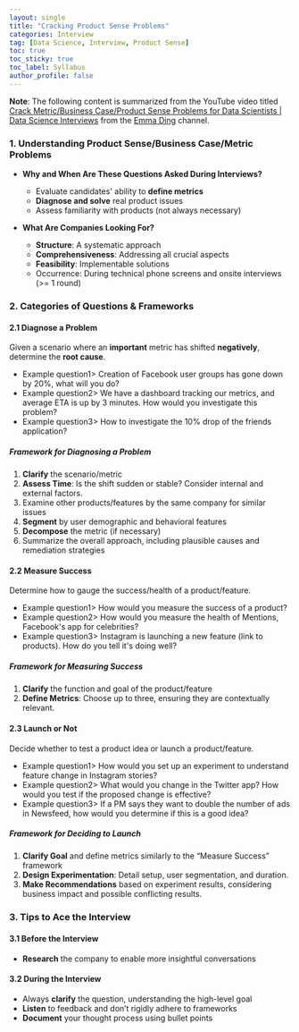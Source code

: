 ```yaml
---
layout: single
title: "Cracking Product Sense Problems"
categories: Interview
tag: [Data Science, Interview, Product Sense]
toc: true
toc_sticky: true
toc_label: Syllabus
author_profile: false
---
```


**Note**: The following content is summarized from the YouTube video titled [Crack Metric/Business Case/Product Sense Problems for Data Scientists | Data Science Interviews](https://youtu.be/nPJKFWMiIC8) from the [Emma Ding](https://www.youtube.com/@emma_ding) channel.

### 1. Understanding Product Sense/Business Case/Metric Problems

- **Why and When Are These Questions Asked During Interviews?**

  - Evaluate candidates' ability to **define metrics**
  - **Diagnose and solve** real product issues
  - Assess familiarity with products (not always necessary)

- **What Are Companies Looking For?**
  - **Structure**: A systematic approach
  - **Comprehensiveness**: Addressing all crucial aspects
  - **Feasibility**: Implementable solutions
  - Occurrence: During technical phone screens and onsite interviews (>= 1 round)

### 2. Categories of Questions & Frameworks

#### 2.1 Diagnose a Problem

Given a scenario where an **important** metric has shifted **negatively**, determine the **root cause**.

- Example question1> Creation of Facebook user groups has gone down by 20%, what will you do?
- Example question2> We have a dashboard tracking our metrics, and average ETA is up by 3 minutes. How would you investigate this problem?
- Example question3> How to investigate the 10% drop of the friends application?

##### Framework for Diagnosing a Problem

1. **Clarify** the scenario/metric
2. **Assess Time**: Is the shift sudden or stable? Consider internal and external factors.
3. Examine other products/features by the same company for similar issues
4. **Segment** by user demographic and behavioral features
5. **Decompose** the metric (if necessary)
6. Summarize the overall approach, including plausible causes and remediation strategies

#### 2.2 Measure Success

Determine how to gauge the success/health of a product/feature.

- Example question1> How would you measure the success of a product?
- Example question2> How would you measure the health of Mentions, Facebook's app for celebrities?
- Example question3> Instagram is launching a new feature (link to products). How do you tell it's doing well?

##### Framework for Measuring Success

1. **Clarify** the function and goal of the product/feature
2. **Define Metrics**: Choose up to three, ensuring they are contextually relevant.

#### 2.3 Launch or Not

Decide whether to test a product idea or launch a product/feature.

- Example question1> How would you set up an experiment to understand feature change in Instagram stories?
- Example question2> What would you change in the Twitter app? How would you test if the proposed change is effective?
- Example question3> If a PM says they want to double the number of ads in Newsfeed, how would you determine if this is a good idea?

##### Framework for Deciding to Launch

1. **Clarify Goal** and define metrics similarly to the “Measure Success” framework
2. **Design Experimentation**: Detail setup, user segmentation, and duration.
3. **Make Recommendations** based on experiment results, considering business impact and possible conflicting results.

### 3. Tips to Ace the Interview

#### 3.1 Before the Interview

- **Research** the company to enable more insightful conversations

#### 3.2 During the Interview

- Always **clarify** the question, understanding the high-level goal
- **Listen** to feedback and don’t rigidly adhere to frameworks
- **Document** your thought process using bullet points
